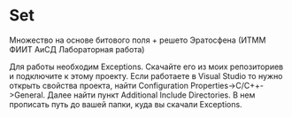 # Set
Множество на основе битового поля + решето Эратосфена (ИТММ ФИИТ АиСД Лабораторная работа)

Для работы необходим Exceptions. Скачайте его из моих репозиториев и подключите к этому проекту.
Если работаете в Visual Studio то нужно открыть свойства проекта, найти Configuration Properties->C/C++->General.
Далее найти пункт Additional Include Directories. В нем прописать путь до вашей папки, куда вы скачали Exceptions.
